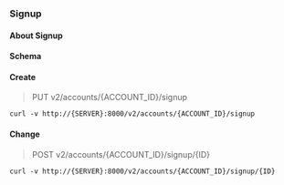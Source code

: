 ### Signup

#### About Signup

#### Schema



#### Create

> PUT v2/accounts/{ACCOUNT_ID}/signup

```curl
curl -v http://{SERVER}:8000/v2/accounts/{ACCOUNT_ID}/signup
```

#### Change

> POST v2/accounts/{ACCOUNT_ID}/signup/{ID}

```curl
curl -v http://{SERVER}:8000/v2/accounts/{ACCOUNT_ID}/signup/{ID}
```

